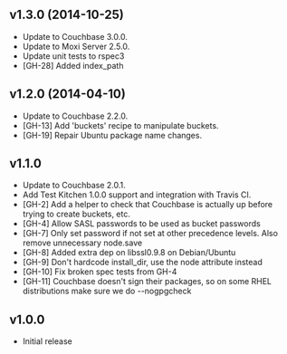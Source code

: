 ## v1.3.0 (2014-10-25)

- Update to Couchbase 3.0.0.
- Update to Moxi Server 2.5.0.
- Update unit tests to rspec3
- [GH-28] Added index_path

## v1.2.0 (2014-04-10)

- Update to Couchbase 2.2.0.
- [GH-13] Add 'buckets' recipe to manipulate buckets.
- [GH-19] Repair Ubuntu package name changes.

## v1.1.0

- Update to Couchbase 2.0.1.
- Add Test Kitchen 1.0.0 support and integration with Travis CI.
- [GH-2] Add a helper to check that Couchbase is actually up before trying to create buckets, etc.
- [GH-4] Allow SASL passwords to be used as bucket passwords
- [GH-7] Only set password if not set at other precedence levels. Also remove unnecessary node.save
- [GH-8] Added extra dep on libssl0.9.8 on Debian/Ubuntu
- [GH-9] Don't hardcode install_dir, use the node attribute instead
- [GH-10] Fix broken spec tests from GH-4
- [GH-11] Couchbase doesn't sign their packages, so on some RHEL distributions make sure we do --nogpgcheck

## v1.0.0

- Initial release
